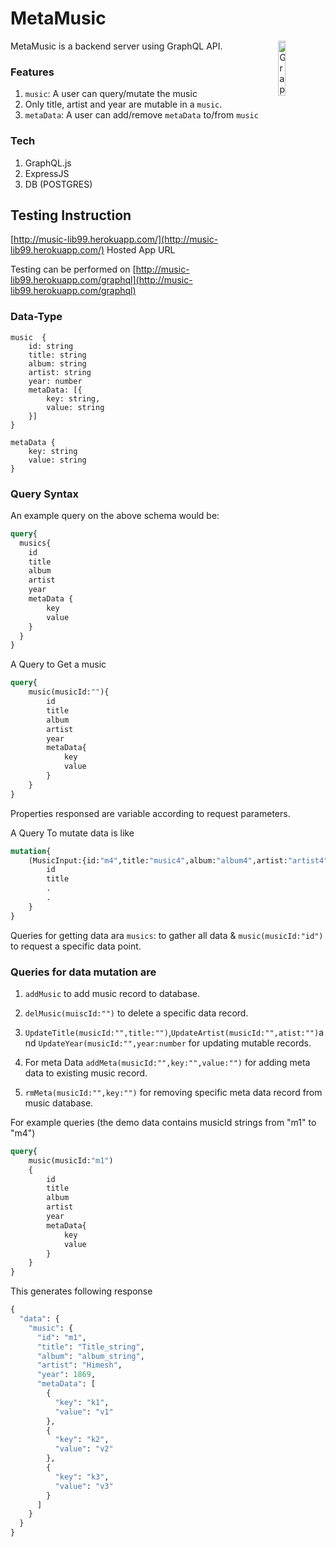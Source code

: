 # MetaMusic


MetaMusic is a backend server using GraphQL API.
<img alt="GraphQL Logo" align="right" src="https://graphql.org/img/logo.svg" width="15%" />

### Features

1. `music`: A user can query/mutate the music
2. Only title, artist and year are mutable in a `music`.
3. `metaData`: A user can add/remove `metaData` to/from `music`


### Tech
1. GraphQL.js 
2. ExpressJS
3. DB (POSTGRES)


## Testing Instruction
[http://music-lib99.herokuapp.com/](http://music-lib99.herokuapp.com/) Hosted App URL

Testing can be performed on [http://music-lib99.herokuapp.com/graphql](http://music-lib99.herokuapp.com/graphql)

### Data-Type
```
music  {
    id: string
    title: string
    album: string
    artist: string
    year: number
    metaData: [{
        key: string,
        value: string
    }]
}
```

```
metaData {
    key: string
    value: string
}
```

### Query Syntax
An example query on the above schema would be:

```graphql
query{
  musics{
    id
    title
    album 
    artist
    year
    metaData {
        key
        value
    }
  }
}
```
A Query to Get a music 
```graphql
query{
    music(musicId:""){
        id
        title
        album 
        artist
        year
        metaData{
            key
            value
        }
    }
}
```
Properties responsed are variable according to request parameters.

A Query To mutate data is like
```graphql
mutation{
    (MusicInput:{id:"m4",title:"music4",album:"album4",artist:"artist4",year: 2022,metaData:[{key:"k4",value:"v4"},{key:"k41",value:"k41"}]}){
        id
        title
        .
        .
    }
}
```
Queries for getting data ara `musics`: to gather all data & `music(musicId:"id")` to request a specific data point.

### Queries for data mutation are 
1. `addMusic` to add music record to database. 
2. `delMusic(muiscId:"")` to delete a specific data record.
3. `UpdateTitle(musicId:"",title:"")`,`UpdateArtist(musicId:"",atist:"")`and `UpdateYear(musicId:"",year:number` for updating mutable records.

4. For meta Data `addMeta(musicId:"",key:"",value:"")` for adding meta data to existing music record.
5. `rmMeta(musicId:"",key:"")` for removing specific meta data record from music database.

For example queries (the demo data contains musicId strings from "m1" to "m4")
```graphql
query{
    music(musicId:"m1")
    {
        id
        title
        album 
        artist
        year
        metaData{
            key
            value
        }
    }
}
```
This generates following response 
```graphql
{
  "data": {
    "music": {
      "id": "m1",
      "title": "Title_string",
      "album": "album_string",
      "artist": "Himesh",
      "year": 1869,
      "metaData": [
        {
          "key": "k1",
          "value": "v1"
        },
        {
          "key": "k2",
          "value": "v2"
        },
        {
          "key": "k3",
          "value": "v3"
        }
      ]
    }
  }
}
```
